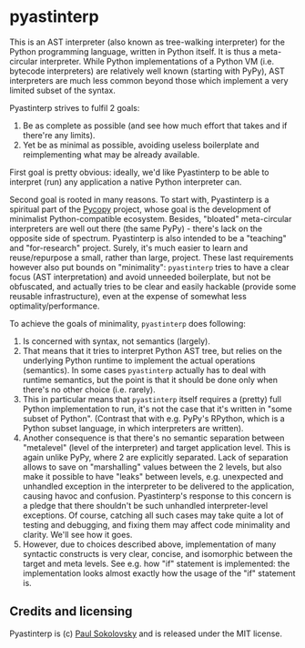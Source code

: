 pyastinterp
===========

This is an AST interpreter (also known as tree-walking interpreter) for
the Python programming language, written in Python itself. It is thus
a meta-circular interpreter. While Python implementations of a Python VM
(i.e. bytecode interpreters) are relatively well known (starting with
PyPy), AST interpreters are much less common beyond those which implement
a very limited subset of the syntax.

Pyastinterp strives to fulfil 2 goals:

1. Be as complete as possible (and see how much effort that takes and
   if there're any limits).
2. Yet be as minimal as possible, avoiding useless boilerplate and
   reimplementing what may be already available.

First goal is pretty obvious: ideally, we'd like Pyastinterp to be able
to interpret (run) any application a native Python interpreter can.

Second goal is rooted in many reasons. To start with, Pyastinterp is
a spiritual part of the [Pycopy](https://github.com/pfalcon/pycopy)
project, whose goal is the development of minimalist Python-compatible
ecosystem. Besides, "bloated" meta-circular interpreters are well out
there (the same PyPy) - there's lack on the opposite side of spectrum.
Pyastinterp is also intended to be a "teaching" and "for-research"
project. Surely, it's much easier to learn and reuse/repurpose a small,
rather than large, project. These last requirements however also put
bounds on "minimality": `pyastinterp` tries to have a clear focus
(AST interpretation) and avoid unneeded boilerplate, but not be
obfuscated, and actually tries to be clear and easily hackable (provide
some reusable infrastructure), even at the expense of somewhat less
optimality/performance.

To achieve the goals of minimality, `pyastinterp` does following:

1. Is concerned with syntax, not semantics (largely).
2. That means that it tries to interpret Python AST tree, but
   relies on the underlying Python runtime to implement the actual
   operations (semantics). In some cases `pyastinterp` actually
   has to deal with runtime semantics, but the point is that it
   should be done only when there's no other choice (i.e. rarely).
3. This in particular means that `pyastinterp` itself requires a
   (pretty) full Python implementation to run, it's not the case
   that it's written in "some subset of Python". (Contrast that
   with e.g. PyPy's RPython, which is a Python subset language,
   in which interpreters are written).
4. Another consequence is that there's no semantic separation
   between "metalevel" (level of the interpreter) and target
   application level. This is again unlike PyPy, where 2 are explicitly
   separated. Lack of separation allows to save on "marshalling"
   values between the 2 levels, but also make it possible to have
   "leaks" between levels, e.g. unexpected and unhandled exception
   in the interpreter to be delivered to the application, causing
   havoc and confusion. Pyastinterp's response to this concern
   is a pledge that there shouldn't be such unhandled interpreter-level
   exceptions. Of course, catching all such cases may take quite
   a lot of testing and debugging, and fixing them may affect code
   minimality and clarity. We'll see how it goes.
5. However, due to choices described above, implementation of many
   syntactic constructs is very clear, concise, and isomorphic
   between the target and meta levels. See e.g. how "if" statement
   is implemented: the implementation looks almost exactly how the
   usage of the "if" statement is.


Credits and licensing
---------------------

Pyastinterp is (c) [Paul Sokolovsky](https://github.com/pfalcon) and
is released under the MIT license.
